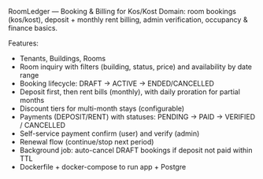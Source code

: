 RoomLedger — Booking & Billing for Kos/Kost
Domain: room bookings (kos/kost), deposit + monthly rent billing, admin verification, occupancy & finance basics.

Features:
- Tenants, Buildings, Rooms
- Room inquiry with filters (building, status, price) and availability by date range
- Booking lifecycle: DRAFT → ACTIVE → ENDED/CANCELLED
- Deposit first, then rent bills (monthly), with daily proration for partial months
- Discount tiers for multi-month stays (configurable)
- Payments (DEPOSIT/RENT) with statuses: PENDING → PAID → VERIFIED / CANCELLED
- Self-service payment confirm (user) and verify (admin)
- Renewal flow (continue/stop next period)
- Background job: auto-cancel DRAFT bookings if deposit not paid within TTL
- Dockerfile + docker-compose to run app + Postgre

